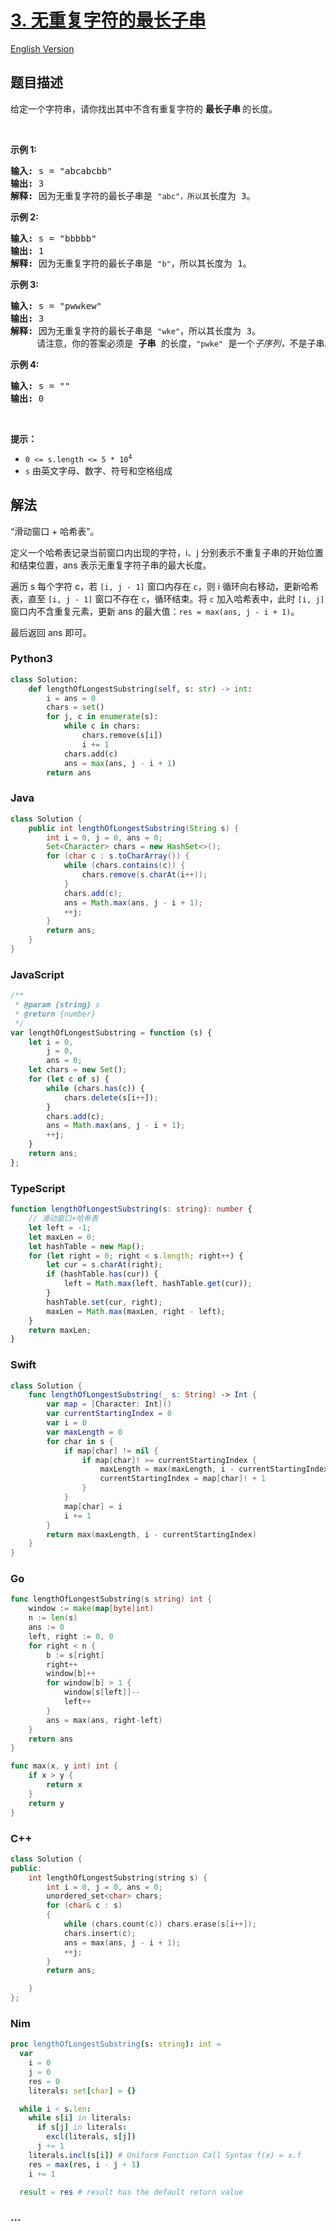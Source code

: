 # [3. 无重复字符的最长子串](https://leetcode-cn.com/problems/longest-substring-without-repeating-characters)

[English Version](/solution/0000-0099/0003.Longest%20Substring%20Without%20Repeating%20Characters/README_EN.md)

## 题目描述

<!-- 这里写题目描述 -->

<p>给定一个字符串，请你找出其中不含有重复字符的 <strong>最长子串 </strong>的长度。</p>

<p> </p>

<p><strong>示例 1:</strong></p>

<pre>
<strong>输入: </strong>s = "abcabcbb"
<strong>输出: </strong>3
<strong>解释:</strong> 因为无重复字符的最长子串是 <code>"abc"，所以其</code>长度为 3。
</pre>

<p><strong>示例 2:</strong></p>

<pre>
<strong>输入: </strong>s = "bbbbb"
<strong>输出: </strong>1
<strong>解释: </strong>因为无重复字符的最长子串是 <code>"b"</code>，所以其长度为 1。
</pre>

<p><strong>示例 3:</strong></p>

<pre>
<strong>输入: </strong>s = "pwwkew"
<strong>输出: </strong>3
<strong>解释: </strong>因为无重复字符的最长子串是 <code>"wke"</code>，所以其长度为 3。
     请注意，你的答案必须是 <strong>子串 </strong>的长度，<code>"pwke"</code> 是一个<em>子序列，</em>不是子串。
</pre>

<p><strong>示例 4:</strong></p>

<pre>
<strong>输入: </strong>s = ""
<strong>输出: </strong>0
</pre>

<p> </p>

<p><strong>提示：</strong></p>

<ul>
	<li><code>0 <= s.length <= 5 * 10<sup>4</sup></code></li>
	<li><code>s</code> 由英文字母、数字、符号和空格组成</li>
</ul>

## 解法

<!-- 这里可写通用的实现逻辑 -->

“滑动窗口 + 哈希表”。

定义一个哈希表记录当前窗口内出现的字符，i、j 分别表示不重复子串的开始位置和结束位置，ans 表示无重复字符子串的最大长度。

遍历 s 每个字符 c，若 `[i, j - 1]` 窗口内存在 `c`，则 i 循环向右移动，更新哈希表，直至 `[i, j - 1]` 窗口不存在 `c`，循环结束。将 `c` 加入哈希表中，此时 `[i, j]` 窗口内不含重复元素，更新 ans 的最大值：`res = max(ans, j - i + 1)`。

最后返回 ans 即可。

<!-- tabs:start -->

### **Python3**

<!-- 这里可写当前语言的特殊实现逻辑 -->

```python
class Solution:
    def lengthOfLongestSubstring(self, s: str) -> int:
        i = ans = 0
        chars = set()
        for j, c in enumerate(s):
            while c in chars:
                chars.remove(s[i])
                i += 1
            chars.add(c)
            ans = max(ans, j - i + 1)
        return ans
```

### **Java**

<!-- 这里可写当前语言的特殊实现逻辑 -->

```java
class Solution {
    public int lengthOfLongestSubstring(String s) {
        int i = 0, j = 0, ans = 0;
        Set<Character> chars = new HashSet<>();
        for (char c : s.toCharArray()) {
            while (chars.contains(c)) {
                chars.remove(s.charAt(i++));
            }
            chars.add(c);
            ans = Math.max(ans, j - i + 1);
            ++j;
        }
        return ans;
    }
}
```

### **JavaScript**

```js
/**
 * @param {string} s
 * @return {number}
 */
var lengthOfLongestSubstring = function (s) {
    let i = 0,
        j = 0,
        ans = 0;
    let chars = new Set();
    for (let c of s) {
        while (chars.has(c)) {
            chars.delete(s[i++]);
        }
        chars.add(c);
        ans = Math.max(ans, j - i + 1);
        ++j;
    }
    return ans;
};
```

### **TypeScript**

```ts
function lengthOfLongestSubstring(s: string): number {
    // 滑动窗口+哈希表
    let left = -1;
    let maxLen = 0;
    let hashTable = new Map();
    for (let right = 0; right < s.length; right++) {
        let cur = s.charAt(right);
        if (hashTable.has(cur)) {
            left = Math.max(left, hashTable.get(cur));
        }
        hashTable.set(cur, right);
        maxLen = Math.max(maxLen, right - left);
    }
    return maxLen;
}
```

### **Swift**

```swift
class Solution {
    func lengthOfLongestSubstring(_ s: String) -> Int {
        var map = [Character: Int]()
        var currentStartingIndex = 0
        var i = 0
        var maxLength = 0
        for char in s {
            if map[char] != nil {
                if map[char]! >= currentStartingIndex {
                    maxLength = max(maxLength, i - currentStartingIndex)
                    currentStartingIndex = map[char]! + 1
                }
            }
            map[char] = i
            i += 1
        }
        return max(maxLength, i - currentStartingIndex)
    }
}
```

### **Go**

```go
func lengthOfLongestSubstring(s string) int {
	window := make(map[byte]int)
	n := len(s)
	ans := 0
	left, right := 0, 0
	for right < n {
		b := s[right]
		right++
		window[b]++
		for window[b] > 1 {
			window[s[left]]--
			left++
		}
		ans = max(ans, right-left)
	}
	return ans
}

func max(x, y int) int {
	if x > y {
		return x
	}
	return y
}
```

### **C++**

```cpp
class Solution {
public:
    int lengthOfLongestSubstring(string s) {
        int i = 0, j = 0, ans = 0;
        unordered_set<char> chars;
        for (char& c : s)
        {
            while (chars.count(c)) chars.erase(s[i++]);
            chars.insert(c);
            ans = max(ans, j - i + 1);
            ++j;
        }
        return ans;

    }
};
```

### **Nim**

```nim
proc lengthOfLongestSubstring(s: string): int =
  var
    i = 0
    j = 0
    res = 0
    literals: set[char] = {}

  while i < s.len:
    while s[i] in literals:
      if s[j] in literals:
        excl(literals, s[j])
      j += 1
    literals.incl(s[i]) # Uniform Function Call Syntax f(x) = x.f
    res = max(res, i - j + 1)
    i += 1

  result = res # result has the default return value
```

### **...**

```

```

<!-- tabs:end -->
